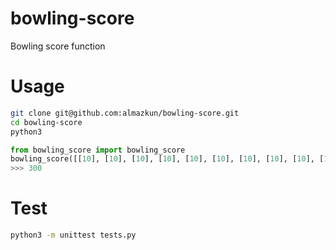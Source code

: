 # bowling-score
Bowling score function

# Usage
```sh
git clone git@github.com:almazkun/bowling-score.git
cd bowling-score
python3
```
```py
from bowling_score import bowling_score
bowling_score([[10], [10], [10], [10], [10], [10], [10], [10], [10], [10, 10, 10]])
>>> 300
```

# Test
```sh
python3 -m unittest tests.py
```
